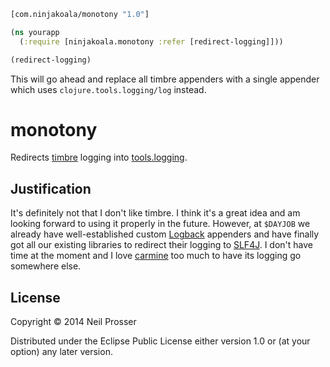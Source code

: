 ```clojure
[com.ninjakoala/monotony "1.0"]
```

```clojure
(ns yourapp
  (:require [ninjakoala.monotony :refer [redirect-logging]]))

(redirect-logging)
```

This will go ahead and replace all timbre appenders with a single appender which uses `clojure.tools.logging/log` instead.

# monotony

Redirects [timbre](https://github.com/ptaoussanis/timbre) logging into [tools.logging](https://github.com/clojure/tools.logging).

## Justification

It's definitely not that I don't like timbre. I think it's a great idea and am looking forward to using it properly in the future. However, at `$DAYJOB` we already have well-established custom [Logback](http://logback.qos.ch/) appenders and have finally got all our existing libraries to redirect their logging to [SLF4J](http://www.slf4j.org/). I don't have time at the moment and I love [carmine](https://github.com/ptaoussanis/carmine) too much to have its logging go somewhere else.

## License

Copyright © 2014 Neil Prosser

Distributed under the Eclipse Public License either version 1.0 or (at
your option) any later version.
